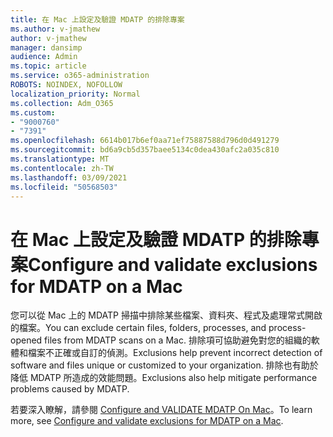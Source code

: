 ```yaml
---
title: 在 Mac 上設定及驗證 MDATP 的排除專案
ms.author: v-jmathew
author: v-jmathew
manager: dansimp
audience: Admin
ms.topic: article
ms.service: o365-administration
ROBOTS: NOINDEX, NOFOLLOW
localization_priority: Normal
ms.collection: Adm_O365
ms.custom:
- "9000760"
- "7391"
ms.openlocfilehash: 6614b017b6ef0aa71ef75887588d796d0d491279
ms.sourcegitcommit: bd6a9cb5d357baee5134c0dea430afc2a035c810
ms.translationtype: MT
ms.contentlocale: zh-TW
ms.lasthandoff: 03/09/2021
ms.locfileid: "50568503"
---
```

# <a name="configure-and-validate-exclusions-for-mdatp-on-a-mac"></a><span data-ttu-id="d13a3-102">在 Mac 上設定及驗證 MDATP 的排除專案</span><span class="sxs-lookup"><span data-stu-id="d13a3-102">Configure and validate exclusions for MDATP on a Mac</span></span>

<span data-ttu-id="d13a3-103">您可以從 Mac 上的 MDATP 掃描中排除某些檔案、資料夾、程式及處理常式開啟的檔案。</span><span class="sxs-lookup"><span data-stu-id="d13a3-103">You can exclude certain files, folders, processes, and process-opened files from MDATP scans on a Mac.</span></span> <span data-ttu-id="d13a3-104">排除項可協助避免對您的組織的軟體和檔案不正確或自訂的偵測。</span><span class="sxs-lookup"><span data-stu-id="d13a3-104">Exclusions help prevent incorrect detection of software and files unique or customized to your organization.</span></span> <span data-ttu-id="d13a3-105">排除也有助於降低 MDATP 所造成的效能問題。</span><span class="sxs-lookup"><span data-stu-id="d13a3-105">Exclusions also help mitigate performance problems caused by MDATP.</span></span>

<span data-ttu-id="d13a3-106">若要深入瞭解，請參閱 [Configure and VALIDATE MDATP On Mac](https://go.microsoft.com/fwlink/?linkid=2144616)。</span><span class="sxs-lookup"><span data-stu-id="d13a3-106">To learn more, see [Configure and validate exclusions for MDATP on a Mac](https://go.microsoft.com/fwlink/?linkid=2144616).</span></span>
